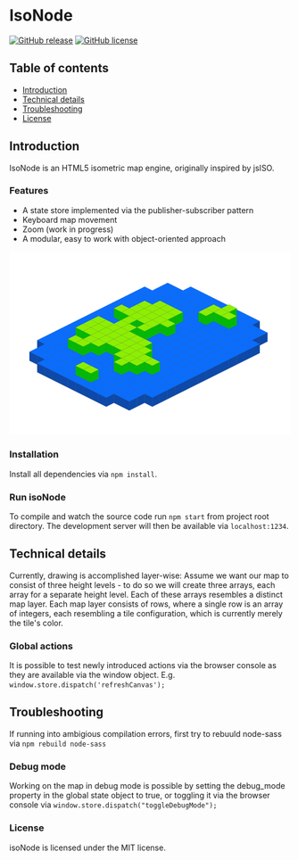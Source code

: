 # IsoNode

[![GitHub release](https://img.shields.io/github/v/tag/gnzg/isonode)](https://github.com/gnzg/isoNode/releases)
[![GitHub license](https://img.shields.io/github/license/gnzg/isonode)](https://github.com/gnzg/isoNode/blob/master/LICENSE)

## Table of contents
* [Introduction](#introduction)
* [Technical details](#technical-details)
* [Troubleshooting](#troubleshooting)
* [License](#license)

## Introduction
IsoNode is an HTML5 isometric map engine, originally inspired by jsISO.

### Features

* A state store implemented via the publisher-subscriber pattern
* Keyboard map movement
* Zoom (work in progress)
* A modular, easy to work with object-oriented approach

![isoNode](https://github.com/gnzg/isoNode/blob/master/example.png?raw=true)

### Installation

Install all dependencies via `npm install`.

### Run isoNode

To compile and watch the source code run `npm start` from project root directory. The development server will then be available via `localhost:1234`.

## Technical details
Currently, drawing is accomplished layer-wise: Assume we want our map to consist of three height levels - to do so we will create three arrays, each array for a separate height level. Each of these arrays resembles a distinct map layer. Each map layer consists of rows, where a single row is an array of integers, each resembling a tile configuration, which is currently merely the tile's color.

### Global actions

It is possible to test newly introduced actions via the browser console as they are available via the window object. E.g. `window.store.dispatch('refreshCanvas');` 


## Troubleshooting

If running into ambigious compilation errors, first try to rebuuld node-sass via `npm rebuild node-sass`

### Debug mode

Working on the map in debug mode is possible by setting the debug_mode property in the global state object to true, or toggling it via the browser console via `window.store.dispatch("toggleDebugMode");`

### License

isoNode is licensed under the MIT license.
